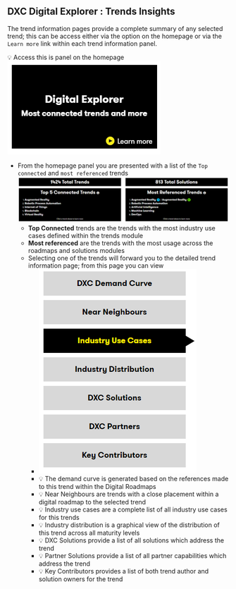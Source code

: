## DXC Digital Explorer : Trends Insights

The trend information pages provide a complete summary of any selected trend; this can be access either via the option on the homepage or via the `Learn more` link within each trend information panel.

:bulb: Access this is panel on the homepage<br>![image](images/insight1.png)

- From the homepage panel you are presented with a list of the `Top connected` and `most referenced` trends
  <br>![image](images/insight2.PNG)
  - **Top Connected** trends are the trends with the most industry use cases defined within the trends module
  - **Most referenced** are the trends with the most usage across the roadmaps and solutions modules
  - Selecting one of the trends will forward you to the detailed trend information page; from this page you can view
    - ![image](images/insight3.PNG)<br>
    - :bulb: The demand curve is generated based on the references made to this trend within the Digital Roadmaps
    - :bulb: Near Neighbours are trends with a close placement within a digital roadmap to the selected trend
    - :bulb: Industry use cases are a complete list of all industry use cases for this trends
    - :bulb: Industry distribution is a graphical view of the distribution of this trend across all maturity levels
    - :bulb: DXC Solutions provide a list of all solutions which address the trend
    - :bulb: Partner Solutions provide a list of all partner capabilities which address the trend
    - :bulb: Key Contributors provides a list of both trend author and solution owners for the trend